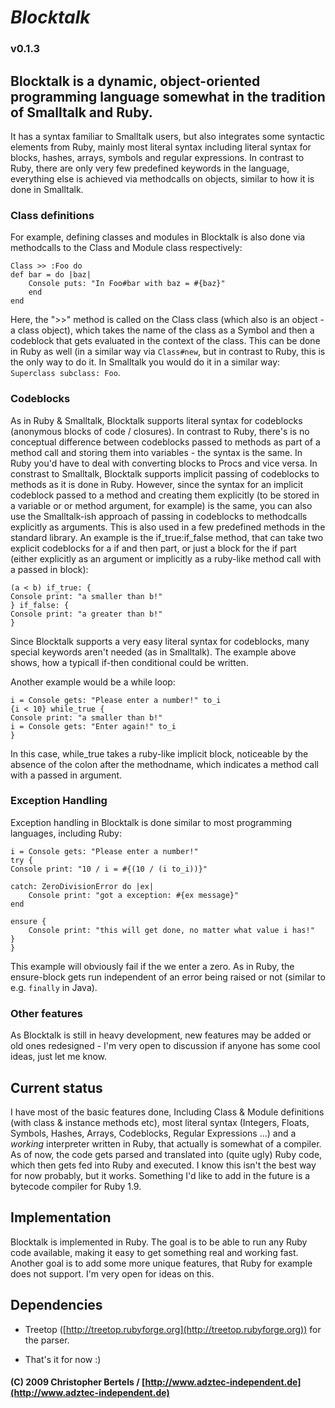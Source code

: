 # ***Blocktalk*** #
### **v0.1.3** ###

## **Blocktalk** is a dynamic, object-oriented programming language somewhat in the tradition of Smalltalk and Ruby. ##

It has a syntax familiar to Smalltalk users, but also integrates some syntactic elements from Ruby, 
mainly most literal syntax including literal syntax for blocks, hashes, arrays, symbols and regular expressions.
In contrast to Ruby, there are only very few predefined keywords in the language, everything else is achieved via
methodcalls on objects, similar to how it is done in Smalltalk.


### Class definitions ###

For example, defining classes and modules in Blocktalk is also done via methodcalls to the Class and Module class
respectively:

    Class >> :Foo do
	def bar = do |baz|
	    Console puts: "In Foo#bar with baz = #{baz}"
    	end
    end

Here, the ">>" method is called on the Class class (which also is an object - a class object), which takes the name
of the class as a Symbol and then a codeblock that gets evaluated in the context of the class. This can be done in Ruby
as well (in a similar way via `Class#new`, but in contrast to Ruby, this is the only way to do it.
In Smalltalk you would do it in a similar way: `Superclass subclass: Foo`.


### Codeblocks ###

As in Ruby & Smalltalk, Blocktalk supports literal syntax for codeblocks (anonymous blocks of code / closures).
In contrast to Ruby, there's is no conceptual difference between codeblocks passed to methods as part of a method call
and storing them into variables - the syntax is the same. In Ruby you'd have to deal with converting blocks to Procs
and vice versa.
In constrast to Smalltalk, Blocktalk supports implicit passing of codeblocks to methods as it is done in Ruby. However,
since the syntax for an implicit codeblock passed to a method and creating them explicitly (to be stored in a variable or
or method argument, for example) is the same, you can also use the Smalltalk-ish approach of passing in codeblocks to
methodcalls explicitly as arguments. 
This is also used in a few predefined methods in the standard library. An example is the if_true:if_false method, that
can take two explicit codeblocks for a if and then part, or just a block for the if part (either explicitly as an argument
or implicitly as a ruby-like method call with a passed in block):

    (a < b) if_true: {
	Console print: "a smaller than b!"
    } if_false: {
	Console print: "a greater than b!"
    }

Since Blocktalk supports a very easy literal syntax for codeblocks, many special keywords aren't needed (as in Smalltalk).
The example above shows, how a typicall if-then conditional could be written.

Another example would be a while loop:

    i = Console gets: "Please enter a number!" to_i
    {i < 10} while_true {
	Console print: "a smaller than b!"
	i = Console gets: "Enter again!" to_i
    }

In this case, while_true takes a ruby-like implicit block, noticeable by the absence of the colon after the methodname,
which indicates a method call with a passed in argument.


### Exception Handling ###

Exception handling in Blocktalk is done similar to most programming languages, including Ruby:


    i = Console gets: "Please enter a number!"
    try {
	Console print: "10 / i = #{(10 / (i to_i))}"
   
	catch: ZeroDivisionError do |ex|
	    Console print: "got a exception: #{ex message}"
	end

	ensure {
	    Console print: "this will get done, no matter what value i has!"
	}
    }

This example will obviously fail if the we enter a zero. As in Ruby, the ensure-block gets run independent of an error
being raised or not (similar to e.g. `finally` in Java). 


### Other features ###

As Blocktalk is still in heavy development, new features may be added or old ones redesigned - I'm very open to discussion
if anyone has some cool ideas, just let me know.


## Current status ##

I have most of the basic features done, Including Class & Module definitions (with class & instance methods etc), most
literal syntax (Integers, Floats, Symbols, Hashes, Arrays, Codeblocks, Regular Expressions ...) and a *working* interpreter
written in Ruby, that actually is somewhat of a compiler. As of now, the code gets parsed and translated into (quite ugly)
Ruby code, which then gets fed into Ruby and executed. I know this isn't the best way for now probably, but it works.
Something I'd like to add in the future is a bytecode compiler for Ruby 1.9.


## Implementation ##

Blocktalk is implemented in Ruby. The goal is to be able to run any Ruby code available, making it easy to get something
real and working fast.
Another goal is to add some more unique features, that Ruby for example does not support. I'm very open for ideas on this.


## Dependencies ##

- Treetop ([http://treetop.rubyforge.org](http://treetop.rubyforge.org)) for the parser.

- That's it for now :)

#### (C) 2009 Christopher Bertels / [http://www.adztec-independent.de](http://www.adztec-independent.de) ####
